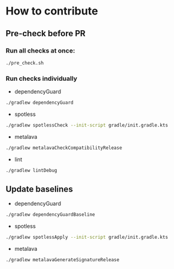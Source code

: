 # How to contribute

## Pre-check before PR

### Run all checks at once:

```bash
./pre_check.sh
```

### Run checks individually

- dependencyGuard
```bash
./gradlew dependencyGuard
```

- spotless
```bash
./gradlew spotlessCheck --init-script gradle/init.gradle.kts
```

- metalava
```bash
./gradlew metalavaCheckCompatibilityRelease
```

- lint
```bash
./gradlew lintDebug
```

## Update baselines

- dependencyGuard
```bash
./gradlew dependencyGuardBaseline
```

- spotless
```bash
./gradlew spotlessApply --init-script gradle/init.gradle.kts
```

- metalava
```bash
./gradlew metalavaGenerateSignatureRelease
```
